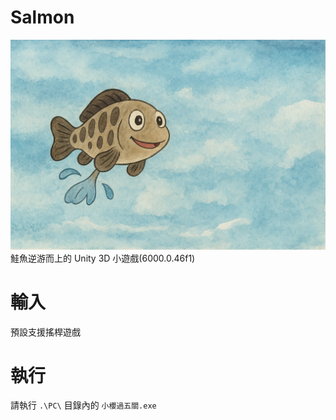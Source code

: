 # Salmon
![遊戲圖](./Assets/Sprites/wait.png)
鮭魚逆游而上的 Unity 3D 小遊戲(6000.0.46f1)


# 輸入
預設支援搖桿遊戲

# 執行
請執行 `.\PC\` 目錄內的 `小櫻過五關.exe`

